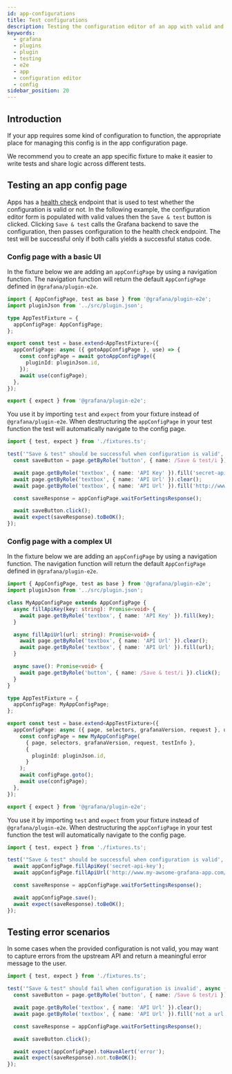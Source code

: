 ```yaml
---
id: app-configurations
title: Test configurations
description: Testing the configuration editor of an app with valid and invalid configuration
keywords:
  - grafana
  - plugins
  - plugin
  - testing
  - e2e
  - app
  - configuration editor
  - config
sidebar_position: 20
---
```


## Introduction

If your app requires some kind of configuration to function, the appropriate place for managing this config is in the app configuration page.

We recommend you to create an app specific fixture to make it easier to write tests and share logic across different tests.

## Testing an app config page

Apps has a [health check](../../introduction/backend.md#health-checks) endpoint that is used to test whether the configuration is valid or not. In the following example, the configuration editor form is populated with valid values then the `Save & test` button is clicked. Clicking `Save & test` calls the Grafana backend to save the configuration, then passes configuration to the health check endpoint. The test will be successful only if both calls yields a successful status code.

### Config page with a basic UI

In the fixture below we are adding an `appConfigPage` by using a navigation function. The navigation function will return the default `AppConfigPage` defined in `@grafana/plugin-e2e`.

```ts title="fixtures.ts"
import { AppConfigPage, test as base } from '@grafana/plugin-e2e';
import pluginJson from '../src/plugin.json';

type AppTestFixture = {
  appConfigPage: AppConfigPage;
};

export const test = base.extend<AppTestFixture>({
  appConfigPage: async ({ gotoAppConfigPage }, use) => {
    const configPage = await gotoAppConfigPage({
      pluginId: pluginJson.id,
    });
    await use(configPage);
  },
});

export { expect } from '@grafana/plugin-e2e';
```

You use it by importing `test` and `expect` from your fixture instead of `@grafana/plugin-e2e`. When destructuring the `appConfigPage` in your test function the test will automatically navigate to the config page.

```ts title="configurationEditor.spec.ts"
import { test, expect } from './fixtures.ts';

test('"Save & test" should be successful when configuration is valid', async ({ appConfigPage, page }) => {
  const saveButton = page.getByRole('button', { name: /Save & test/i });

  await page.getByRole('textbox', { name: 'API Key' }).fill('secret-api-key');
  await page.getByRole('textbox', { name: 'API Url' }).clear();
  await page.getByRole('textbox', { name: 'API Url' }).fill('http://www.my-awsome-grafana-app.com/api');

  const saveResponse = appConfigPage.waitForSettingsResponse();

  await saveButton.click();
  await expect(saveResponse).toBeOK();
});
```

### Config page with a complex UI

In the fixture below we are adding an `appConfigPage` by using a navigation function. The navigation function will return the default `AppConfigPage` defined in `@grafana/plugin-e2e`.

```ts title="fixtures.ts"
import { AppConfigPage, test as base } from '@grafana/plugin-e2e';
import pluginJson from '../src/plugin.json';

class MyAppConfigPage extends AppConfigPage {
  async fillApiKey(key: string): Promise<void> {
    await page.getByRole('textbox', { name: 'API Key' }).fill(key);
  }

  async fillApiUrl(url: string): Promise<void> {
    await page.getByRole('textbox', { name: 'API Url' }).clear();
    await page.getByRole('textbox', { name: 'API Url' }).fill(url);
  }

  async save(): Promise<void> {
    await page.getByRole('button', { name: /Save & test/i }).click();
  }
}

type AppTestFixture = {
  appConfigPage: MyAppConfigPage;
};

export const test = base.extend<AppTestFixture>({
  appConfigPage: async ({ page, selectors, grafanaVersion, request }, use, testInfo) => {
    const configPage = new MyAppConfigPage(
      { page, selectors, grafanaVersion, request, testInfo },
      {
        pluginId: pluginJson.id,
      }
    );
    await configPage.goto();
    await use(configPage);
  },
});

export { expect } from '@grafana/plugin-e2e';
```

You use it by importing `test` and `expect` from your fixture instead of `@grafana/plugin-e2e`. When destructuring the `appConfigPage` in your test function the test will automatically navigate to the config page.

```ts title="configurationEditor.spec.ts"
import { test, expect } from './fixtures.ts';

test('"Save & test" should be successful when configuration is valid', async ({ appConfigPage, page }) => {
  await appConfigPage.fillApiKey('secret-api-key');
  await appConfigPage.fillApiUrl('http://www.my-awsome-grafana-app.com/api');

  const saveResponse = appConfigPage.waitForSettingsResponse();

  await appConfigPage.save();
  await expect(saveResponse).toBeOK();
});
```

## Testing error scenarios

In some cases when the provided configuration is not valid, you may want to capture errors from the upstream API and return a meaningful error message to the user.

```ts title="configurationEditor.spec.ts"
import { test, expect } from './fixtures.ts';

test('"Save & test" should fail when configuration is invalid', async ({ appConfigPage, page }) => {
  const saveButton = page.getByRole('button', { name: /Save & test/i });

  await page.getByRole('textbox', { name: 'API Url' }).clear();
  await page.getByRole('textbox', { name: 'API Url' }).fill('not a url');

  const saveResponse = appConfigPage.waitForSettingsResponse();

  await saveButton.click();

  await expect(appConfigPage).toHaveAlert('error');
  await expect(saveResponse).not.toBeOK();
});
```
